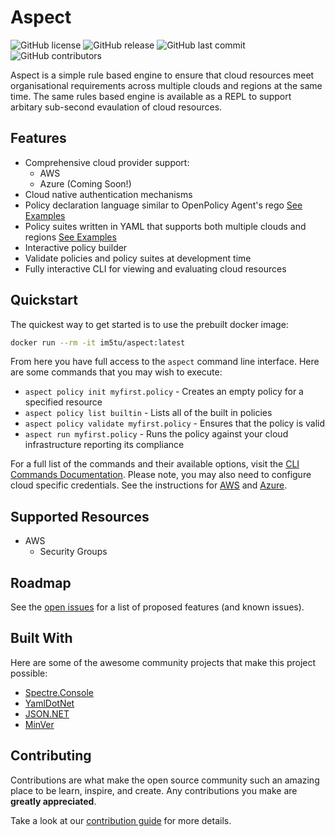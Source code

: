# Aspect

<!-- Badges -->
![GitHub license](https://img.shields.io/github/license/im5tu/aspect.svg?style=flat-square)
![GitHub release](https://img.shields.io/github/release/im5tu/aspect.svg?style=flat-square)
![GitHub last commit](https://img.shields.io/github/last-commit/im5tu/aspect?style=flat-square)
![GitHub contributors](https://img.shields.io/github/contributors/im5tu/aspect?style=flat-square)

Aspect is a simple rule based engine to ensure that cloud resources meet organisational requirements across multiple clouds and regions at the same time. The same rules based engine is available as a REPL to support arbitary sub-second evaulation of cloud resources.

## Features

- Comprehensive cloud provider support:
    * AWS
    * Azure (Coming Soon!)
- Cloud native authentication mechanisms
- Policy declaration language similar to OpenPolicy Agent's rego [See Examples](https://github.com/Im5tu/aspect/tree/main/examples)
- Policy suites written in YAML that supports both multiple clouds and regions [See Examples](https://github.com/Im5tu/aspect/tree/main/examples)
- Interactive policy builder
- Validate policies and policy suites at development time
- Fully interactive CLI for viewing and evaluating cloud resources

## Quickstart

The quickest way to get started is to use the prebuilt docker image:

```bash
docker run --rm -it im5tu/aspect:latest
```

From here you have full access to the `aspect` command line interface. Here are some commands that you may wish to execute:

- `aspect policy init myfirst.policy` - Creates an empty policy for a specified resource
- `aspect policy list builtin` - Lists all of the built in policies
- `aspect policy validate myfirst.policy` - Ensures that the policy is valid
- `aspect run myfirst.policy` - Runs the policy against your cloud infrastructure reporting its compliance

For a full list of the commands and their available options, visit the [CLI Commands Documentation](https://cloudaspect.app/docs/getting-started/commands/). Please note, you may also need to configure cloud specific credentials. See the instructions for [AWS](https://cloudaspect.app/docs/aws/configuration/) and [Azure](https://cloudaspect.app/docs/azure/configuration/).

## Supported Resources

- AWS
    - Security Groups

## Roadmap

See the [open issues](https://github.com/im5tu/aspect/issues) for a list of proposed features (and known issues).

## Built With

Here are some of the awesome community projects that make this project possible:

- [Spectre.Console](https://github.com/spectreconsole/spectre.console)
- [YamlDotNet](https://github.com/aaubry/YamlDotNet)
- [JSON.NET](https://www.newtonsoft.com/json)
- [MinVer](https://github.com/adamralph/minver)


## Contributing

Contributions are what make the open source community such an amazing place to be learn, inspire, and create. Any contributions you make are **greatly appreciated**.

Take a look at our [contribution guide](https://cloudaspect.app/docs/contributing/) for more details.